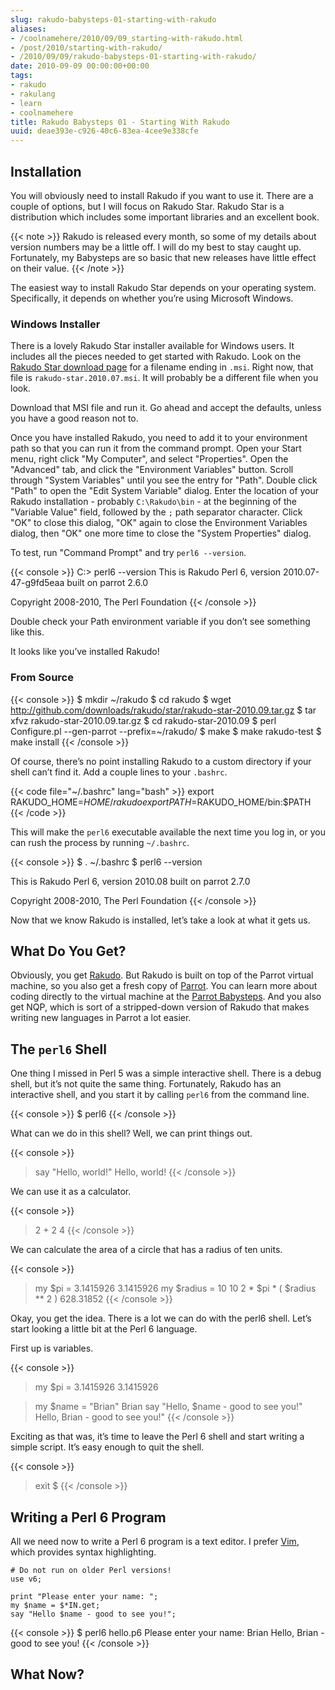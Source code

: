 ```yaml
---
slug: rakudo-babysteps-01-starting-with-rakudo
aliases:
- /coolnamehere/2010/09/09_starting-with-rakudo.html
- /post/2010/starting-with-rakudo/
- /2010/09/09/rakudo-babysteps-01-starting-with-rakudo/
date: 2010-09-09 00:00:00+00:00
tags:
- rakudo
- rakulang
- learn
- coolnamehere
title: Rakudo Babysteps 01 - Starting With Rakudo
uuid: deae393e-c926-40c6-83ea-4cee9e338cfe
---
```

## Installation

You will obviously need to install Rakudo if you want to use it. There
are a couple of options, but I will focus on Rakudo Star. Rakudo Star is
a distribution which includes some important libraries and an excellent
book.

{{< note >}}
Rakudo is released every month, so some of my details about version
numbers may be a little off. I will do my best to stay caught up.
Fortunately, my Babysteps are so basic that new releases have little
effect on their value.
{{< /note >}}

The easiest way to install Rakudo Star depends on your operating system.
Specifically, it depends on whether you’re using Microsoft Windows.

### Windows Installer

There is a lovely Rakudo Star installer available for Windows users. It
includes all the pieces needed to get started with Rakudo. Look on the
[Rakudo Star download page](http://github.com/rakudo/star/downloads) for
a filename ending in `.msi`. Right now, that file is
`rakudo-star.2010.07.msi`. It will probably be a different file when you
look.

Download that MSI file and run it. Go ahead and accept the defaults,
unless you have a good reason not to.

Once you have installed Rakudo, you need to add it to your environment
path so that you can run it from the command prompt. Open your Start
menu, right click "My Computer", and select "Properties". Open the
"Advanced" tab, and click the "Environment Variables" button. Scroll
through "System Variables" until you see the entry for "Path". Double
click "Path" to open the "Edit System Variable" dialog. Enter the
location of your Rakudo installation - probably `C:\Rakudo\bin` - at the
beginning of the "Variable Value" field, followed by the `;` path
separator character. Click "OK" to close this dialog, "OK" again to
close the Environment Variables dialog, then "OK" one more time to close
the "System Properties" dialog.

To test, run "Command Prompt" and try `perl6 --version`.

{{< console >}}
C:\> perl6 --version
This is Rakudo Perl 6, version 2010.07-47-g9fd5eaa built on parrot 2.6.0

Copyright 2008-2010, The Perl Foundation
{{< /console >}}

Double check your Path environment variable if you don’t see something
like this.

It looks like you’ve installed Rakudo\!

### From Source

{{< console >}}
$ mkdir ~/rakudo
$ cd rakudo
$ wget http://github.com/downloads/rakudo/star/rakudo-star-2010.09.tar.gz
$ tar xfvz rakudo-star-2010.09.tar.gz
$ cd rakudo-star-2010.09
$ perl Configure.pl --gen-parrot --prefix=~/rakudo/
$ make
$ make rakudo-test
$ make install
{{< /console >}}

Of course, there’s no point installing Rakudo to a custom directory if
your shell can’t find it. Add a couple lines to your `.bashrc`.

{{< code file="~/.bashrc" lang="bash" >}}
export RAKUDO_HOME=$HOME/rakudo
export PATH=$RAKUDO_HOME/bin:$PATH
{{< /code >}}

This will make the `perl6` executable available the next time you log
in, or you can rush the process by running `~/.bashrc`.

{{< console >}}
$ . ~/.bashrc
$ perl6 --version

This is Rakudo Perl 6, version 2010.08 built on parrot 2.7.0

Copyright 2008-2010, The Perl Foundation
{{< /console >}}

Now that we know Rakudo is installed, let’s take a look at what it gets
us.

## What Do You Get?

Obviously, you get [Rakudo](http://rakudo.org). But Rakudo is built on
top of the Parrot virtual machine, so you also get a fresh copy of
[Parrot](/tags/parrot/). You can learn more about coding directly to the
virtual machine at the [Parrot
Babysteps](/post/2009/07/parrot-babysteps/). And you also get NQP, which
is sort of a stripped-down version of Rakudo that makes writing new
languages in Parrot a lot easier.

## The `perl6` Shell

One thing I missed in Perl 5 was a simple interactive shell. There is a
debug shell, but it’s not quite the same thing. Fortunately, Rakudo has
an interactive shell, and you start it by calling `perl6` from the
command line.

{{< console >}}
$ perl6
{{< /console >}}

What can we do in this shell? Well, we can print things out.

{{< console >}}
> say "Hello, world!"
Hello, world!
{{< /console >}}

We can use it as a calculator.

{{< console >}}
> 2 + 2
4
{{< /console >}}

We can calculate the area of a circle that has a radius of ten units.

{{< console >}}
> my $pi = 3.1415926
3.1415926
> my $radius = 10
10
> 2 * $pi * ( $radius ** 2 )
628.31852
{{< /console >}}

Okay, you get the idea. There is a lot we can do with the perl6 shell.
Let’s start looking a little bit at the Perl 6 language.

First up is variables.

{{< console >}}
> my $pi = 3.1415926
3.1415926

> my $name = "Brian"
Brian
> say "Hello, $name - good to see you!"
Hello, Brian - good to see you!"
{{< /console >}}

Exciting as that was, it’s time to leave the Perl 6 shell and start
writing a simple script. It’s easy enough to quit the shell.

{{< console >}}
> exit
$
{{< /console >}}

## Writing a Perl 6 Program

All we need now to write a Perl 6 program is a text editor. I prefer
[Vim](/tags/vim/), which provides syntax highlighting.

```
# Do not run on older Perl versions!
use v6;

print "Please enter your name: ";
my $name = $*IN.get;
say "Hello $name - good to see you!";
```

{{< console >}}
$ perl6 hello.p6
Please enter your name: Brian
Hello, Brian - good to see you!
{{< /console >}}

## What Now?